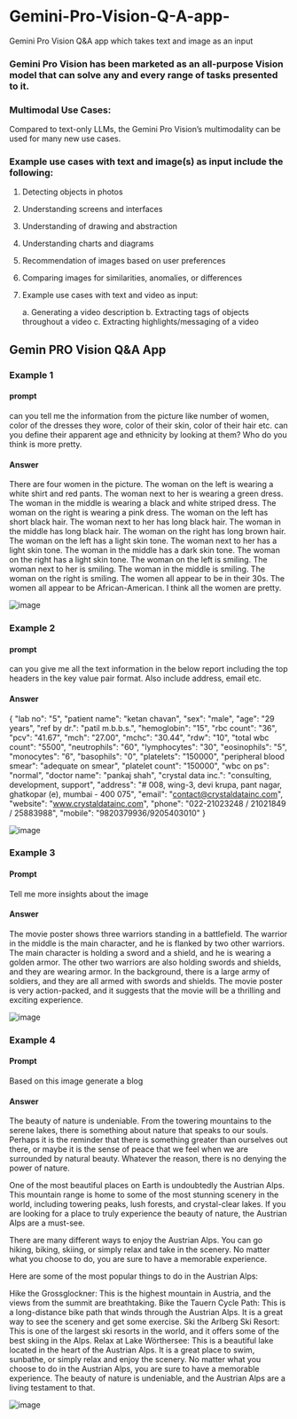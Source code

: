 # Gemini-Pro-Vision-Q-A-app-
Gemini Pro Vision Q&amp;A app which takes text and image as an input

### Gemini Pro Vision has been marketed as an all-purpose Vision model that can solve any and every range of tasks presented to it.

### Multimodal Use Cases: 
Compared to text-only LLMs, the Gemini Pro Vision’s multimodality can be used for many new use cases.

### Example use cases with text and image(s) as input include the following:

1. Detecting objects in photos
   
2. Understanding screens and interfaces
   
3. Understanding of drawing and abstraction

4. Understanding charts and diagrams

5. Recommendation of images based on user preferences

6. Comparing images for similarities, anomalies, or differences
   
7. Example use cases with text and video as input:
   
    a. Generating a video description
    b. Extracting tags of objects throughout a video
    c. Extracting highlights/messaging of a video


## Gemin PRO Vision Q&A App

### Example 1

#### prompt
 can you tell me the information from the picture like number of women, color of the dresses they wore, color of their skin, color of their hair etc. can you define their apparent age and ethnicity by looking at them? Who do you think is more pretty. 

#### Answer
There are four women in the picture. The woman on the left is wearing a white shirt and red pants. The woman next to her is wearing a green dress. The woman in the middle is wearing a black and white striped dress. The woman on the right is wearing a pink dress. The woman on the left has short black hair. The woman next to her has long black hair. The woman in the middle has long black hair. The woman on the right has long brown hair. The woman on the left has a light skin tone. The woman next to her has a light skin tone. The woman in the middle has a dark skin tone. The woman on the right has a light skin tone. The woman on the left is smiling. The woman next to her is smiling. The woman in the middle is smiling. The woman on the right is smiling. The women all appear to be in their 30s. The women all appear to be African-American. I think all the women are pretty.

![image](https://github.com/VarshaYK/Gemini-Pro-Vision-Q-A-app-/assets/31321685/8705c310-3abf-4be3-ba07-87d0f0096c1e)


### Example 2

#### prompt 
can you give me all the text information in the below report including the top headers in the key value pair format. Also include address, email etc.

#### Answer
{
  "lab no": "5",
  "patient name": "ketan chavan",
  "sex": "male",
  "age": "29 years",
  "ref by dr.": "patil m.b.b.s.",
  "hemoglobin": "15",
  "rbc count": "36",
  "pcv": "41.67",
  "mch": "27.00",
  "mchc": "30.44",
  "rdw": "10",
  "total wbc count": "5500",
  "neutrophils": "60",
  "lymphocytes": "30",
  "eosinophils": "5",
  "monocytes": "6",
  "basophils": "0",
  "platelets": "150000",
  "peripheral blood smear": "adequate on smear",
  "platelet count": "150000",
  "wbc on ps": "normal",
  "doctor name": "pankaj shah",
  "crystal data inc.": "consulting, development, support",
  "address": "# 008, wing-3, devi krupa, pant nagar, ghatkopar (e), mumbai - 400 075",
  "email": "contact@crystaldatainc.com",
  "website": "www.crystaldatainc.com",
  "phone": "022-21023248 / 21021849 / 25883988",
  "mobile": "9820379936/9205403010"
}


![image](https://github.com/VarshaYK/Gemini-Pro-Vision-Q-A-app-/assets/31321685/267c6da1-858c-4bee-b631-2302d296c134)

### Example 3

#### Prompt
Tell me more insights about the image

#### Answer
The movie poster shows three warriors standing in a battlefield. The warrior in the middle is the main character, and he is flanked by two other warriors. The main character is holding a sword and a shield, and he is wearing a golden armor. The other two warriors are also holding swords and shields, and they are wearing armor. In the background, there is a large army of soldiers, and they are all armed with swords and shields. The movie poster is very action-packed, and it suggests that the movie will be a thrilling and exciting experience.

![image](https://github.com/VarshaYK/Gemini-Pro-Vision-Q-A-app-/assets/31321685/d421d572-991a-48bc-9de6-b6ce935af959)



### Example 4

#### Prompt
Based on this image generate a blog

#### Answer
The beauty of nature is undeniable. From the towering mountains to the serene lakes, there is something about nature that speaks to our souls. Perhaps it is the reminder that there is something greater than ourselves out there, or maybe it is the sense of peace that we feel when we are surrounded by natural beauty. Whatever the reason, there is no denying the power of nature.

One of the most beautiful places on Earth is undoubtedly the Austrian Alps. This mountain range is home to some of the most stunning scenery in the world, including towering peaks, lush forests, and crystal-clear lakes. If you are looking for a place to truly experience the beauty of nature, the Austrian Alps are a must-see.

There are many different ways to enjoy the Austrian Alps. You can go hiking, biking, skiing, or simply relax and take in the scenery. No matter what you choose to do, you are sure to have a memorable experience.

Here are some of the most popular things to do in the Austrian Alps:

Hike the Grossglockner: This is the highest mountain in Austria, and the views from the summit are breathtaking.
Bike the Tauern Cycle Path: This is a long-distance bike path that winds through the Austrian Alps. It is a great way to see the scenery and get some exercise.
Ski the Arlberg Ski Resort: This is one of the largest ski resorts in the world, and it offers some of the best skiing in the Alps.
Relax at Lake Wörthersee: This is a beautiful lake located in the heart of the Austrian Alps. It is a great place to swim, sunbathe, or simply relax and enjoy the scenery.
No matter what you choose to do in the Austrian Alps, you are sure to have a memorable experience. The beauty of nature is undeniable, and the Austrian Alps are a living testament to that.

![image](https://github.com/VarshaYK/Gemini-Pro-Vision-Q-A-app-/assets/31321685/58d30db2-531f-4114-aff8-605e1ed44e6f)

